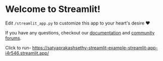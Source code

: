 # Welcome to Streamlit!

Edit `/streamlit_app.py` to customize this app to your heart's desire :heart:

If you have any questions, checkout our [documentation](https://docs.streamlit.io) and [community
forums](https://discuss.streamlit.io).

Click to run- 
https://satyaprakashsethy-streamlit-example-streamlit-app-i4r546.streamlit.app/
